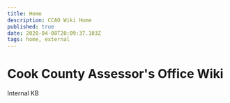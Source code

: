 ```yaml
---
title: Home
description: CCAO Wiki Home
published: true
date: 2020-04-08T20:09:37.103Z
tags: home, external
---
```


# Cook County Assessor's Office Wiki

Internal KB